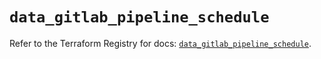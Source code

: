 # `data_gitlab_pipeline_schedule`

Refer to the Terraform Registry for docs: [`data_gitlab_pipeline_schedule`](https://registry.terraform.io/providers/gitlabhq/gitlab/18.4.0/docs/data-sources/pipeline_schedule).
